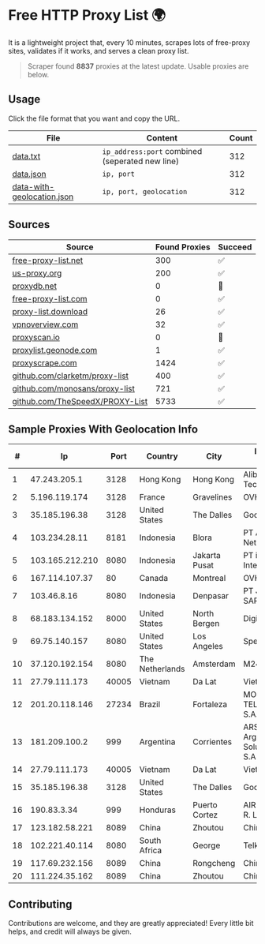 
# Free HTTP Proxy List 🌍

It is a lightweight project that, every 10 minutes, scrapes lots of free-proxy sites, validates if it works, and serves a clean proxy list.


> Scraper found **8837** proxies at the latest update. Usable proxies are below.

## Usage

Click the file format that you want and copy the URL.


|File|Content|Count|
|----|-------|-----|
|[data.txt](https://raw.githubusercontent.com/themiralay/Proxy-List-World/master/data.txt)|`ip_address:port` combined (seperated new line)|312|
|[data.json](https://raw.githubusercontent.com/themiralay/Proxy-List-World/master/data.json)|`ip, port`|312|
|[data-with-geolocation.json](https://raw.githubusercontent.com/themiralay/Proxy-List-World/master/data-with-geolocation.json)|`ip, port, geolocation`|312|

## Sources

|Source|Found Proxies|Succeed|
|------|-------------|-------|
|[free-proxy-list.net](https://free-proxy-list.net)|300|✅|
|[us-proxy.org](https://www.us-proxy.org)|200|✅|
|[proxydb.net](http://proxydb.net)|0|🚫|
|[free-proxy-list.com](https://free-proxy-list.com/?page=&port=&type%5B%5D=http&type%5B%5D=https&up_time=0&search=Search)|0|✅|
|[proxy-list.download](https://www.proxy-list.download/HTTP)|26|✅|
|[vpnoverview.com](https://vpnoverview.com/privacy/anonymous-browsing/free-proxy-servers)|32|✅|
|[proxyscan.io](https://www.proxyscan.io)|0|🚫|
|[proxylist.geonode.com](https://proxylist.geonode.com/api/proxy-list?limit=300&page=1&sort_by=lastChecked&sort_type=desc&protocols=http,https)|1|✅|
|[proxyscrape.com](https://api.proxyscrape.com/v2/?request=displayproxies&protocol=http&timeout=10000&country=all&ssl=all&anonymity=all)|1424|✅|
|[github.com/clarketm/proxy-list](https://raw.githubusercontent.com/clarketm/proxy-list/master/proxy-list-raw.txt)|400|✅|
|[github.com/monosans/proxy-list](https://raw.githubusercontent.com/monosans/proxy-list/main/proxies/http.txt)|721|✅|
|[github.com/TheSpeedX/PROXY-List](https://raw.githubusercontent.com/TheSpeedX/PROXY-List/master/http.txt)|5733|✅|


## Sample Proxies With Geolocation Info

|#|Ip|Port|Country|City|Internet Service Provider|
|-|--|----|-------|----|-------------------------|
|1|47.243.205.1|3128|Hong Kong|Hong Kong|Alibaba (US) Technology Co., Ltd.|
|2|5.196.119.174|3128|France|Gravelines|OVH SAS|
|3|35.185.196.38|3128|United States|The Dalles|Google LLC|
|4|103.234.28.11|8181|Indonesia|Blora|PT Agung Barokah Network|
|5|103.165.212.210|8080|Indonesia|Jakarta Pusat|PT iForte Global Internet|
|6|167.114.107.37|80|Canada|Montreal|OVH SAS|
|7|103.46.8.16|8080|Indonesia|Denpasar|PT JARINGANKU SARANA NUSANTARA|
|8|68.183.134.152|8000|United States|North Bergen|DigitalOcean, LLC|
|9|69.75.140.157|8080|United States|Los Angeles|Spectrum|
|10|37.120.192.154|8080|The Netherlands|Amsterdam|M247 Europe SRL|
|11|27.79.111.173|40005|Vietnam|Da Lat|Viettel Corporation|
|12|201.20.118.146|27234|Brazil|Fortaleza|MOB SERVICOS DE TELECOMUNICACOES S.A.|
|13|181.209.100.2|999|Argentina|Corrientes|ARSAT - Empresa Argentina de Soluciones Satelitales S.A|
|14|27.79.111.173|40005|Vietnam|Da Lat|Viettel Corporation|
|15|35.185.196.38|3128|United States|The Dalles|Google LLC|
|16|190.83.3.34|999|Honduras|Puerto Cortez|AIR NETWORK S. DE R. L. DE C.V.|
|17|123.182.58.221|8089|China|Zhoutou|China Telecom|
|18|102.221.40.114|8080|South Africa|George|Telkom SA Ltd.|
|19|117.69.232.156|8089|China|Rongcheng|Chinanet|
|20|111.224.35.162|8089|China|Zhoutou|Chinanet|



## Contributing

Contributions are welcome, and they are greatly appreciated! Every
little bit helps, and credit will always be given.

